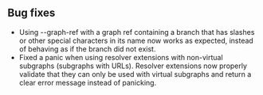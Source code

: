 ## Bug fixes

- Using --graph-ref with a graph ref containing a branch that has slashes or other special characters in its name now works as expected, instead of behaving as if the branch did not exist.
- Fixed a panic when using resolver extensions with non-virtual subgraphs (subgraphs with URLs). Resolver extensions now properly validate that they can only be used with virtual subgraphs and return a clear error message instead of panicking.
